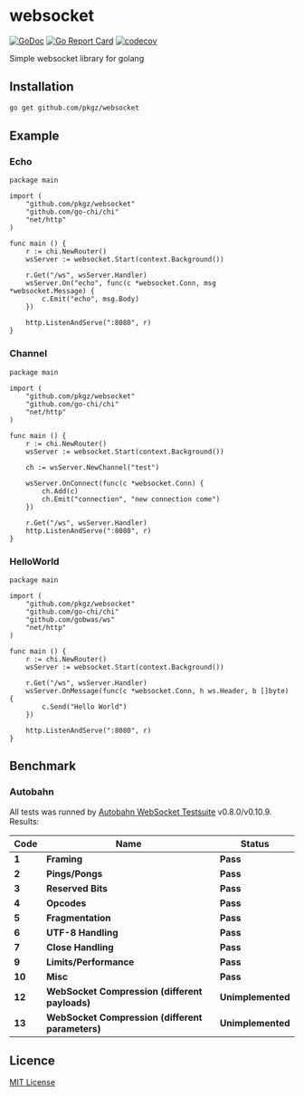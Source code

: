 # websocket
[![GoDoc](http://img.shields.io/badge/go-documentation-blue.svg?style=flat-square)](http://godoc.org/github.com/pkgz/websocket)
[![Go Report Card](https://goreportcard.com/badge/github.com/pkgz/websocket)](https://goreportcard.com/report/github.com/pkgz/websocket)
[![codecov](https://codecov.io/gh/pkgz/websocket/branch/master/graph/badge.svg)](https://codecov.io/gh/pkgz/websocket)

Simple websocket library for golang

## Installation
```bash
go get github.com/pkgz/websocket
```

## Example
### Echo
```golang
package main

import (
	"github.com/pkgz/websocket"
	"github.com/go-chi/chi"
	"net/http"
)

func main () {
	r := chi.NewRouter()
	wsServer := websocket.Start(context.Background())

	r.Get("/ws", wsServer.Handler)
	wsServer.On("echo", func(c *websocket.Conn, msg *websocket.Message) {
		c.Emit("echo", msg.Body)
	})

	http.ListenAndServe(":8080", r)
}
```

### Channel
```golang
package main

import (
	"github.com/pkgz/websocket"
	"github.com/go-chi/chi"
	"net/http"
)

func main () {
	r := chi.NewRouter()
	wsServer := websocket.Start(context.Background())

	ch := wsServer.NewChannel("test")

	wsServer.OnConnect(func(c *websocket.Conn) {
		ch.Add(c)
		ch.Emit("connection", "new connection come")
	})

	r.Get("/ws", wsServer.Handler)
	http.ListenAndServe(":8080", r)
}
```

### HelloWorld
```golang
package main

import (
	"github.com/pkgz/websocket"
	"github.com/go-chi/chi"
	"github.com/gobwas/ws"
	"net/http"
)

func main () {
	r := chi.NewRouter()
	wsServer := websocket.Start(context.Background())

	r.Get("/ws", wsServer.Handler)
	wsServer.OnMessage(func(c *websocket.Conn, h ws.Header, b []byte) {
		c.Send("Hello World")
	})

	http.ListenAndServe(":8080", r)
}
```

## Benchmark
### Autobahn
All tests was runned by [Autobahn WebSocket Testsuite](https://crossbar.io/autobahn/) v0.8.0/v0.10.9.
Results:

**Code** | **Name** | **Status**
--- | --- | ---
**1** | **Framing** | **Pass**
**2** | **Pings/Pongs** | **Pass**
**3** | **Reserved Bits** | **Pass**
**4** | **Opcodes** | **Pass**
**5** | **Fragmentation** | **Pass**
**6** | **UTF-8 Handling** | **Pass**
**7** | **Close Handling** | **Pass**
**9** | **Limits/Performance** | **Pass**
**10** | **Misc** | **Pass**
**12** | **WebSocket Compression (different payloads)** | **Unimplemented**
**13** | **WebSocket Compression (different parameters)** | **Unimplemented**

## Licence
[MIT License](https://github.com/pkgz/websocket/blob/master/LICENSE)
